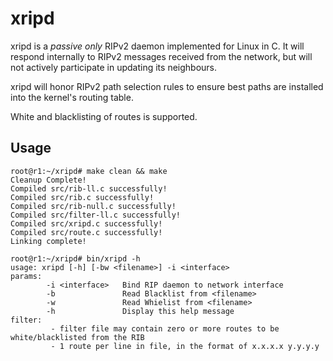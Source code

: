 # xripd
xripd is a *passive only* RIPv2 daemon implemented for Linux in C. It will respond internally to RIPv2 messages received from the network, but will not actively participate in updating its neighbours. 

xripd will honor RIPv2 path selection rules to ensure best paths are installed into the kernel's routing table. 

White and blacklisting of routes is supported.

## Usage
```
root@r1:~/xripd# make clean && make
Cleanup Complete!
Compiled src/rib-ll.c successfully!
Compiled src/rib.c successfully!
Compiled src/rib-null.c successfully!
Compiled src/filter-ll.c successfully!
Compiled src/xripd.c successfully!
Compiled src/route.c successfully!
Linking complete!

root@r1:~/xripd# bin/xripd -h
usage: xripd [-h] [-bw <filename>] -i <interface>
params:
        -i <interface>   Bind RIP daemon to network interface
        -b               Read Blacklist from <filename>
        -w               Read Whielist from <filename>
        -h               Display this help message
filter:
         - filter file may contain zero or more routes to be white/blacklisted from the RIB
         - 1 route per line in file, in the format of x.x.x.x y.y.y.y
```
